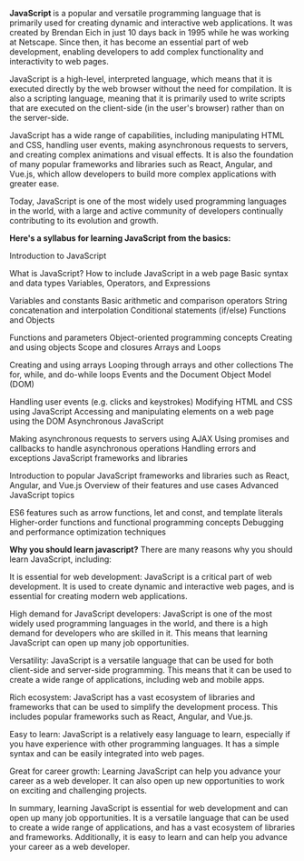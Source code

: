 <b>JavaScript </b> is a popular and versatile programming language that is primarily used for creating dynamic and interactive web applications. It was created by Brendan Eich in just 10 days back in 1995 while he was working at Netscape. Since then, it has become an essential part of web development, enabling developers to add complex functionality and interactivity to web pages.

JavaScript is a high-level, interpreted language, which means that it is executed directly by the web browser without the need for compilation. It is also a scripting language, meaning that it is primarily used to write scripts that are executed on the client-side (in the user's browser) rather than on the server-side.

JavaScript has a wide range of capabilities, including manipulating HTML and CSS, handling user events, making asynchronous requests to servers, and creating complex animations and visual effects. It is also the foundation of many popular frameworks and libraries such as React, Angular, and Vue.js, which allow developers to build more complex applications with greater ease.

Today, JavaScript is one of the most widely used programming languages in the world, with a large and active community of developers continually contributing to its evolution and growth.



<b>Here's a syllabus for learning JavaScript from the basics:</b>

Introduction to JavaScript

What is JavaScript?
How to include JavaScript in a web page
Basic syntax and data types
Variables, Operators, and Expressions

Variables and constants
Basic arithmetic and comparison operators
String concatenation and interpolation
Conditional statements (if/else)
Functions and Objects

Functions and parameters
Object-oriented programming concepts
Creating and using objects
Scope and closures
Arrays and Loops

Creating and using arrays
Looping through arrays and other collections
The for, while, and do-while loops
Events and the Document Object Model (DOM)

Handling user events (e.g. clicks and keystrokes)
Modifying HTML and CSS using JavaScript
Accessing and manipulating elements on a web page using the DOM
Asynchronous JavaScript

Making asynchronous requests to servers using AJAX
Using promises and callbacks to handle asynchronous operations
Handling errors and exceptions
JavaScript frameworks and libraries

Introduction to popular JavaScript frameworks and libraries such as React, Angular, and Vue.js
Overview of their features and use cases
Advanced JavaScript topics

ES6 features such as arrow functions, let and const, and template literals
Higher-order functions and functional programming concepts
Debugging and performance optimization techniques







<b>Why you should learn javascript?</b>
There are many reasons why you should learn JavaScript, including:

It is essential for web development: JavaScript is a critical part of web development. It is used to create dynamic and interactive web pages, and is essential for creating modern web applications.

High demand for JavaScript developers: JavaScript is one of the most widely used programming languages in the world, and there is a high demand for developers who are skilled in it. This means that learning JavaScript can open up many job opportunities.

Versatility: JavaScript is a versatile language that can be used for both client-side and server-side programming. This means that it can be used to create a wide range of applications, including web and mobile apps.

Rich ecosystem: JavaScript has a vast ecosystem of libraries and frameworks that can be used to simplify the development process. This includes popular frameworks such as React, Angular, and Vue.js.

Easy to learn: JavaScript is a relatively easy language to learn, especially if you have experience with other programming languages. It has a simple syntax and can be easily integrated into web pages.

Great for career growth: Learning JavaScript can help you advance your career as a web developer. It can also open up new opportunities to work on exciting and challenging projects.

In summary, learning JavaScript is essential for web development and can open up many job opportunities. It is a versatile language that can be used to create a wide range of applications, and has a vast ecosystem of libraries and frameworks. Additionally, it is easy to learn and can help you advance your career as a web developer.